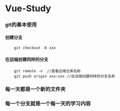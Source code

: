 # Vue-Study

### git的基本使用 

#### 创建分支

```
    git checkout -b xxx
```

#### 在远端创建同样的分支

```
    git remote -v  //查看远端仓库名称
    git push origin xxx:xxx //在远端创建同样的分支名称
```

### 每一天都是一个新的文件夹 

### 每一个分支就是一个每一天的学习内容